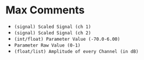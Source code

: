 # Max Comments

- `(signal) Scaled Signal (ch 1)`
- `(signal) Scaled Signal (ch 2)`
- `(int/float) Parameter Value (-70.0-6.00)`
- `Parameter Raw Value (0-1)`
- `(float/list) Amplitude of every Channel (in dB)`
